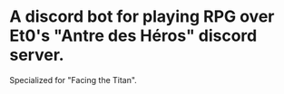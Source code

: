 # A discord bot for playing RPG over Et0's "Antre des Héros" discord server.

Specialized for "Facing the Titan".